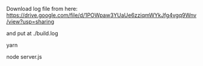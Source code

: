 Download log file from here: https://drive.google.com/file/d/1POWpaw3YUaUe6zziqmWYkJfg4vgq9Wnv/view?usp=sharing

and put at ./build.log

yarn

node server.js
